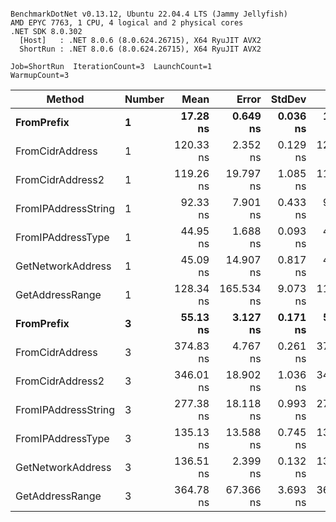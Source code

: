 ```

BenchmarkDotNet v0.13.12, Ubuntu 22.04.4 LTS (Jammy Jellyfish)
AMD EPYC 7763, 1 CPU, 4 logical and 2 physical cores
.NET SDK 8.0.302
  [Host]   : .NET 8.0.6 (8.0.624.26715), X64 RyuJIT AVX2
  ShortRun : .NET 8.0.6 (8.0.624.26715), X64 RyuJIT AVX2

Job=ShortRun  IterationCount=3  LaunchCount=1  
WarmupCount=3  

```
| Method              | Number | Mean      | Error      | StdDev   | Min       | Max       | Gen0   | Allocated |
|-------------------- |------- |----------:|-----------:|---------:|----------:|----------:|-------:|----------:|
| **FromPrefix**          | **1**      |  **17.28 ns** |   **0.649 ns** | **0.036 ns** |  **17.24 ns** |  **17.31 ns** | **0.0007** |      **56 B** |
| FromCidrAddress     | 1      | 120.33 ns |   2.352 ns | 0.129 ns | 120.21 ns | 120.46 ns | 0.0012 |     112 B |
| FromCidrAddress2    | 1      | 119.26 ns |  19.797 ns | 1.085 ns | 118.57 ns | 120.52 ns | 0.0012 |     112 B |
| FromIPAddressString | 1      |  92.33 ns |   7.901 ns | 0.433 ns |  92.05 ns |  92.82 ns | 0.0006 |      56 B |
| FromIPAddressType   | 1      |  44.95 ns |   1.688 ns | 0.093 ns |  44.89 ns |  45.05 ns | 0.0010 |      88 B |
| GetNetworkAddress   | 1      |  45.09 ns |  14.907 ns | 0.817 ns |  44.15 ns |  45.64 ns | 0.0007 |      56 B |
| GetAddressRange     | 1      | 128.34 ns | 165.534 ns | 9.073 ns | 117.87 ns | 133.72 ns | 0.0019 |     168 B |
| **FromPrefix**          | **3**      |  **55.13 ns** |   **3.127 ns** | **0.171 ns** |  **54.93 ns** |  **55.25 ns** | **0.0020** |     **168 B** |
| FromCidrAddress     | 3      | 374.83 ns |   4.767 ns | 0.261 ns | 374.55 ns | 375.07 ns | 0.0038 |     336 B |
| FromCidrAddress2    | 3      | 346.01 ns |  18.902 ns | 1.036 ns | 345.04 ns | 347.10 ns | 0.0038 |     336 B |
| FromIPAddressString | 3      | 277.38 ns |  18.118 ns | 0.993 ns | 276.52 ns | 278.47 ns | 0.0019 |     168 B |
| FromIPAddressType   | 3      | 135.13 ns |  13.588 ns | 0.745 ns | 134.41 ns | 135.90 ns | 0.0031 |     264 B |
| GetNetworkAddress   | 3      | 136.51 ns |   2.399 ns | 0.132 ns | 136.40 ns | 136.66 ns | 0.0019 |     168 B |
| GetAddressRange     | 3      | 364.78 ns |  67.366 ns | 3.693 ns | 361.30 ns | 368.65 ns | 0.0057 |     504 B |

